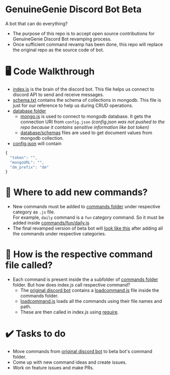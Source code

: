 # GenuineGenie Discord Bot Beta
A bot that can do everything?   
+ The purpose of this repo is to accept open source contributions for GenuineGenie Discord Bot revamping process. 
+ Once sufficient command revamp has been done, this repo will replace the original repo as the source code of bot. 

# 🖥️ Code Walkthrough 
+ [index.js](index.js) is the brain of the discord bot. This file helps us connect to discord API to send and receive messages. 
+ [schema.txt](schema.txt) contains the schema of collections in mongodb. This file is just for our reference to help us during CRUD operations. 
+ [database folder](database) 
  + [mongo.js](database/mongo.js) is used to connect to mongodb database. It gets the connection URI from `config.json` *(config.json was not pushed to the repo because it contains sensitive information like bot token)*
  + [database/schemas](database/schemas) files are used to get document values from mongodb collection. 
+ [config.json]() will contain

```js
{
  "token": "",   
  "mongoURL": "",   
  "dm_prefix": "dm"  
}
```

# 🤔 Where to add new commands?
+ New commands must be added to [commands folder](commands) under respective category as `.js` file.   
  For example, `daily` command is a `fun` category command. So it must be added inside [commands/fun/daily.js](commands/fun/daily.js) 
+ The final revamped version of beta bot will [look like this](https://github.com/ssncodingclub/discord-bot-GenuineGenie/tree/main/commands/commands) after adding all the commands under respective categories. 

# 💭 How is the respective command file called?
+ Each command is present inside the a subfolder of [commands folder](commands) folder. But how does index.js call respective command? 
  + The [original discord bot](https://github.com/ssncodingclub/discord-bot-GenuineGenie) contains a [loadcommand.js](https://github.com/ssncodingclub/discord-bot-GenuineGenie/blob/main/commands/load-commands.js) file inside the commands folder.
  + [loadcommand.js](https://github.com/ssncodingclub/discord-bot-GenuineGenie/blob/main/commands/load-commands.js) loads all the commands using their file names and path.
  + These are then called in index.js using [require](https://github.com/ssncodingclub/discord-bot-GenuineGenie/blob/main/index.js#:~:text=const%20loadCommands%20%3D%20require).

# ✔️ Tasks to do
+ Move commands from [original discord bot](https://github.com/ssncodingclub/discord-bot-GenuineGenie/tree/main/commands) to beta bot's command folder. 
+ Come up with new command ideas and create issues. 
+ Work on feature issues and make PRs.
